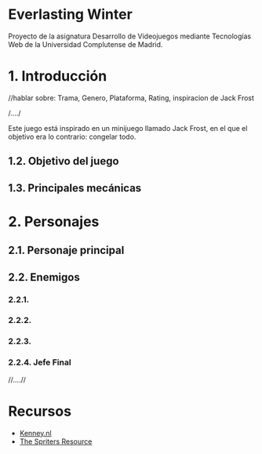 # Everlasting Winter
Proyecto de la asignatura Desarrollo de Videojuegos mediante Tecnologías Web de la Universidad Complutense de Madrid.

# 1. Introducción
//hablar sobre: Trama, Genero, Plataforma, Rating, inspiracion de Jack Frost

/..../

Este juego está inspirado en un minijuego llamado Jack Frost, en el que el objetivo era lo contrario: congelar todo. 


## 1.2. Objetivo del juego


## 1.3. Principales mecánicas


# 2. Personajes

## 2.1. Personaje principal



## 2.2. Enemigos

### 2.2.1.

### 2.2.2. 

### 2.2.3. 

### 2.2.4. Jefe Final

//....//


# Recursos

* [Kenney.nl](https://www.kenney.nl/)
* [The Spriters Resource](https://www.spriters-resource.com/)
